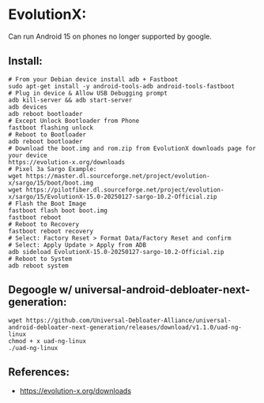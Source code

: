 EvolutionX:
===========
Can run Android 15 on phones no longer supported by google. 

Install:
--------
```
# From your Debian device install adb + Fastboot
sudo apt-get install -y android-tools-adb android-tools-fastboot
# Plug in device & Allow USB Debugging prompt
adb kill-server && adb start-server
adb devices
adb reboot bootloader
# Except Unlock Bootloader from Phone
fastboot flashing unlock
# Reboot to Bootloader
adb reboot bootloader
# Download the boot.img and rom.zip from EvolutionX downloads page for your device
https://evolution-x.org/downloads
# Pixel 3a Sargo Example:
wget https://master.dl.sourceforge.net/project/evolution-x/sargo/15/boot/boot.img
wget https://pilotfiber.dl.sourceforge.net/project/evolution-x/sargo/15/EvolutionX-15.0-20250127-sargo-10.2-Official.zip
# Flash the Boot Image
fastboot flash boot boot.img
fastboot reboot
# Reboot to Recovery
fastboot reboot recovery
# Select: Factory Reset > Format Data/Factory Reset and confirm
# Select: Apply Update > Apply from ADB
adb sideload EvolutionX-15.0-20250127-sargo-10.2-Official.zip
# Reboot to System
adb reboot system
```

Degoogle w/ universal-android-debloater-next-generation:
---------------------------------------------------------
```
wget https://github.com/Universal-Debloater-Alliance/universal-android-debloater-next-generation/releases/download/v1.1.0/uad-ng-linux
chmod + x uad-ng-linux
./uad-ng-linux
```

References:
----------
* https://evolution-x.org/downloads